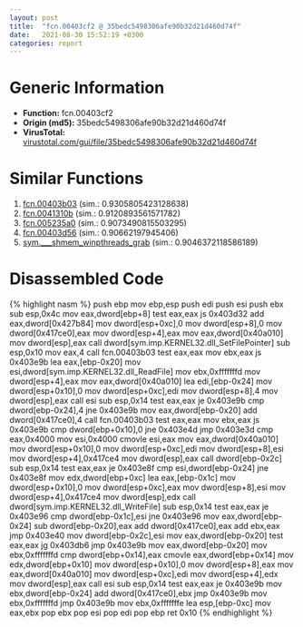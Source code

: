 ```yaml
---
layout: post
title:  "fcn.00403cf2 @ 35bedc5498306afe90b32d21d460d74f"
date:   2021-08-30 15:52:19 +0300
categories: report
---
```


# Generic Information
- **Function:** fcn.00403cf2
- **Origin (md5):** 35bedc5498306afe90b32d21d460d74f
- **VirusTotal:** [virustotal.com/gui/file/35bedc5498306afe90b32d21d460d74f][virustotal_ref]



# Similar Functions

1. [fcn.00403b03][similar_1_ref] (sim.: 0.9305805423128638)
2. [fcn.0041310b][similar_2_ref] (sim.: 0.9120893561571782)
3. [fcn.005235a0][similar_3_ref] (sim.: 0.9073490815503295)
4. [fcn.00403d56][similar_4_ref] (sim.: 0.90662197945406)
5. [sym.\_\_\_shmem\_winpthreads\_grab][similar_5_ref] (sim.: 0.9046372118586189)


# Disassembled Code

{% highlight nasm %}
push ebp
mov ebp,esp
push edi
push esi
push ebx
sub esp,0x4c
mov eax,dword[ebp+8]
test eax,eax
js 0x403d32
add eax,dword[0x427b84]
mov dword[esp+0xc],0
mov dword[esp+8],0
mov dword[0x417ce0],eax
mov dword[esp+4],eax
mov eax,dword[0x40a010]
mov dword[esp],eax
call dword[sym.imp.KERNEL32.dll_SetFilePointer]
sub esp,0x10
mov eax,4
call fcn.00403b03
test eax,eax
mov ebx,eax
js 0x403e9b
lea eax,[ebp-0x20]
mov esi,dword[sym.imp.KERNEL32.dll_ReadFile]
mov ebx,0xfffffffd
mov dword[esp+4],eax
mov eax,dword[0x40a010]
lea edi,[ebp-0x24]
mov dword[esp+0x10],0
mov dword[esp+0xc],edi
mov dword[esp+8],4
mov dword[esp],eax
call esi
sub esp,0x14
test eax,eax
je 0x403e9b
cmp dword[ebp-0x24],4
jne 0x403e9b
mov eax,dword[ebp-0x20]
add dword[0x417ce0],4
call fcn.00403b03
test eax,eax
mov ebx,eax
js 0x403e9b
cmp dword[ebp+0x10],0
jne 0x403e4d
jmp 0x403e3d
cmp eax,0x4000
mov esi,0x4000
cmovle esi,eax
mov eax,dword[0x40a010]
mov dword[esp+0x10],0
mov dword[esp+0xc],edi
mov dword[esp+8],esi
mov dword[esp+4],0x417ce4
mov dword[esp],eax
call dword[ebp-0x2c]
sub esp,0x14
test eax,eax
je 0x403e8f
cmp esi,dword[ebp-0x24]
jne 0x403e8f
mov edx,dword[ebp+0xc]
lea eax,[ebp-0x1c]
mov dword[esp+0x10],0
mov dword[esp+0xc],eax
mov dword[esp+8],esi
mov dword[esp+4],0x417ce4
mov dword[esp],edx
call dword[sym.imp.KERNEL32.dll_WriteFile]
sub esp,0x14
test eax,eax
je 0x403e96
cmp dword[ebp-0x1c],esi
jne 0x403e96
mov eax,dword[ebp-0x24]
sub dword[ebp-0x20],eax
add dword[0x417ce0],eax
add ebx,eax
jmp 0x403e40
mov dword[ebp-0x2c],esi
mov eax,dword[ebp-0x20]
test eax,eax
jg 0x403db6
jmp 0x403e9b
mov eax,dword[ebp-0x20]
mov ebx,0xfffffffd
cmp dword[ebp+0x14],eax
cmovle eax,dword[ebp+0x14]
mov edx,dword[ebp+0x10]
mov dword[esp+0x10],0
mov dword[esp+8],eax
mov eax,dword[0x40a010]
mov dword[esp+0xc],edi
mov dword[esp+4],edx
mov dword[esp],eax
call esi
sub esp,0x14
test eax,eax
je 0x403e9b
mov ebx,dword[ebp-0x24]
add dword[0x417ce0],ebx
jmp 0x403e9b
mov ebx,0xfffffffd
jmp 0x403e9b
mov ebx,0xfffffffe
lea esp,[ebp-0xc]
mov eax,ebx
pop ebx
pop esi
pop edi
pop ebp
ret 0x10
{% endhighlight %}


[similar_1_ref]: /report/fcn.00403b03@35bedc5498306afe90b32d21d460d74f
[similar_2_ref]: /report/fcn.0041310b@8c10f6a1b7643ed6e914352ded4b58e0
[similar_3_ref]: /report/fcn.005235a0@c92f0480e2fbc88393d2c65c08a235e0
[similar_4_ref]: /report/fcn.00403d56@8c10f6a1b7643ed6e914352ded4b58e0
[similar_5_ref]: /report/sym.___shmem_winpthreads_grab@63ed397a4c52e7848cb26aceda5eef45
[virustotal_ref]: https://www.virustotal.com/gui/file/35bedc5498306afe90b32d21d460d74f